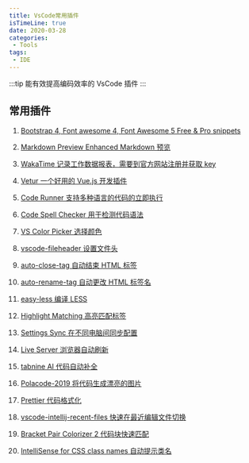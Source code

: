 ```yaml
---
title: VsCode常用插件
isTimeLine: true
date: 2020-03-28
categories:
 - Tools
tags:
 - IDE
---
```

:::tip
能有效提高编码效率的 VsCode 插件
:::

<!-- more -->

## 常用插件

1. [Bootstrap 4, Font awesome 4, Font Awesome 5 Free & Pro snippets](https://marketplace.visualstudio.com/items?itemName=bmewburn.vscode-intelephense-client)

2. [Markdown Preview Enhanced Markdown 预览](https://marketplace.visualstudio.com/items?itemName=shd101wyy.markdown-preview-enhanced)

3. [WakaTime 记录工作数据报表，需要到官方网站注册并获取 key](https://marketplace.visualstudio.com/items?itemName=WakaTime.vscode-wakatime)

4. [Vetur 一个好用的 Vue.js 开发插件](https://marketplace.visualstudio.com/items?itemName=octref.vetur)

5. [Code Runner 支持多种语言的代码的立即执行](https://marketplace.visualstudio.com/items?itemName=formulahendry.code-runner)

6. [Code Spell Checker 用于检测代码语法](https://marketplace.visualstudio.com/items?itemName=streetsidesoftware.code-spell-checker)

7. [VS Color Picker 选择颜色](https://marketplace.visualstudio.com/items?itemName=lihui.vs-color-picker)

8. [vscode-fileheader 设置文件头](https://marketplace.visualstudio.com/items?itemName=mikey.vscode-fileheader)

9. [auto-close-tag 自动结束 HTML 标签](https://marketplace.visualstudio.com/items?itemName=formulahendry.auto-close-tag)

10. [auto-rename-tag 自动更改 HTML 标签名](https://marketplace.visualstudio.com/items?itemName=formulahendry.auto-rename-tag)

11. [easy-less 编译 LESS](https://marketplace.visualstudio.com/items?itemName=mrcrowl.easy-less)

12. [Highlight Matching 高亮匹配标签](https://marketplace.visualstudio.com/items?itemName=vincaslt.highlight-matching-tag)

13. [Settings Sync 在不同电脑间同步配置](https://marketplace.visualstudio.com/items?itemName=Shan.code-settings-sync)

14. [Live Server 浏览器自动刷新](https://marketplace.visualstudio.com/items?itemName=ritwickdey.LiveServer)

15. [tabnine AI 代码自动补全](https://marketplace.visualstudio.com/items?itemName=TabNine.tabnine-vscode)

16. [Polacode-2019 将代码生成漂亮的图片](https://marketplace.visualstudio.com/items?itemName=jeff-hykin.polacode-2019)

17. [Prettier 代码格式化](https://marketplace.visualstudio.com/items?itemName=esbenp.prettier-vscode)

18. [vscode-intellij-recent-files 快速在最近编辑文件切换](https://marketplace.visualstudio.com/items?itemName=percygrunwald.vscode-intellij-recent-files)

19. [Bracket Pair Colorizer 2 代码块快速匹配](https://marketplace.visualstudio.com/items?itemName=CoenraadS.bracket-pair-colorizer-2)

20. [IntelliSense for CSS class names 自动提示类名](https://marketplace.visualstudio.com/items?itemName=Zignd.html-css-class-completion)
